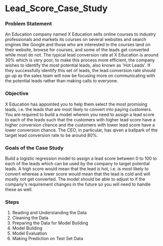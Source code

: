 # Lead_Score_Case_Study

### Problem Statement

An Education company named X Education sells online courses to industry professionals and markets its courses on several websites and search engines like Google and those who are interested in the courses land on their website, browse for courses, and some of the leads get converted while most do not. The typical lead conversion rate at X Education is around 30% which is very poor, to make this process more efficient, the company wishes to identify the most potential leads, also known as 'Hot Leads'. If they successfully identify this set of leads, the lead conversion rate should go up as the sales team will now be focusing more on communicating with the potential leads rather than making calls to everyone.

### Objective

X Education has appointed you to help them select the most promising leads, i.e. the leads that are most likely to convert into paying customers. You are required to build a model wherein you need to assign a lead score to each of the leads such that the customers with higher lead score have a higher conversion chance and the customers with lower lead score have a lower conversion chance. The CEO, in particular, has qiven a ballpark of the target lead conversion rate to be around 80%.

### Goals of the Case Study

Build a logistic regression model to assign a lead score between 0 to 100 to each of the leads which can be used by the company to target potential leads. A high score would mean that the lead is hot, i.e. is most likely to convert whereas a lower score would mean that the lead is cold and will mostly not get converted.
The model should be able to adjust to if the company's requirement changes in the future so you will need to handle these as well.

### Steps

1. Reading and Understanding the Data
2. Cleaning the Data
3. Preparing the Data for Model Building
4. Model Building
5. Model Evaluation
6. Making Prediction on Test Set Data
